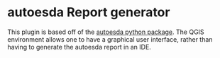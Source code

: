 # autoesda Report generator
This plugin is based off of the [autoesda python package](https://github.com/NicholasDeKock/autoesda). The QGIS environment allows one to have a graphical user interface, rather than having to generate the autoesda report in an IDE.